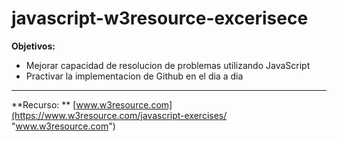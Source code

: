 # javascript-w3resource-excerisece


**Objetivos:**
 - Mejorar capacidad de resolucion de problemas utilizando JavaScript 
 - Practivar la implementacion de Github en el dia a dia
 
 

------------
**Recurso: **
[www.w3resource.com](https://www.w3resource.com/javascript-exercises/ "www.w3resource.com")


 
